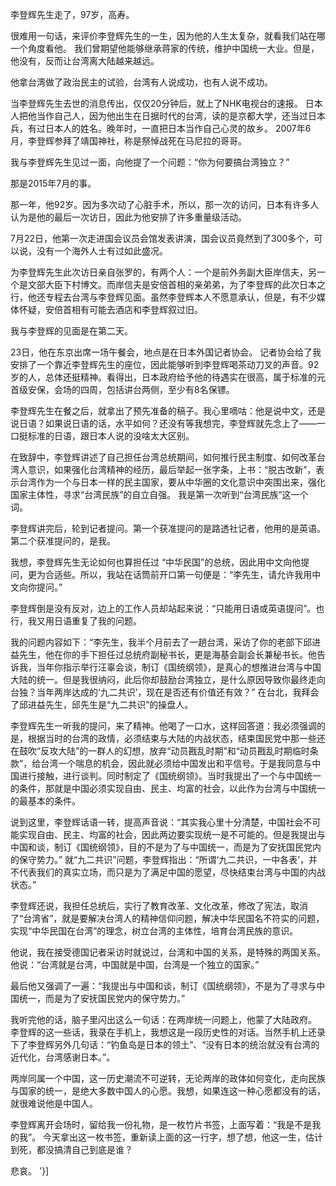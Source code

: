 李登辉先生走了，97岁，高寿。

很难用一句话，来评价李登辉先生的一生，因为他的人生太复杂，就看我们站在哪一个角度看他。 我们曾期望他能够继承蒋家的传统，维护中国统一大业。但是，他没有，反而让台湾离大陆越来越远。

他拿台湾做了政治民主的试验，台湾有人说成功，也有人说不成功。

当李登辉先生去世的消息传出，仅仅20分钟后，就上了NHK电视台的速报。 日本人把他当作自己人，因为他出生在日据时代的台湾，读的是京都大学，还当过日本兵，有过日本人的姓名。晚年时，一直把日本当作自己心灵的故乡。 2007年6月，李登辉参拜了靖国神社，称是祭悼战死在马尼拉的哥哥。

我与李登辉先生见过一面，向他提了一个问题：“你为何要搞台湾独立？”

那是2015年7月的事。

那一年，他92岁。因为多次动了心脏手术，所以，那一次的访问，日本有许多人认为是他的最后一次访日，因此为他安排了许多重量级活动。

7月22日，他第一次走进国会议员会馆发表讲演，国会议员竟然到了300多个，可以说，没有一个海外人士有过如此盛况。

为李登辉先生此次访日亲自张罗的，有两个人：一个是前外务副大臣岸信夫，另一个是文部大臣下村博文。而岸信夫是安倍首相的亲弟弟，为了李登辉的此次日本之行，他还专程去台湾与李登辉见面。虽然李登辉本人不愿意承认，但是，有不少媒体怀疑，安倍首相有可能去酒店和李登辉叙过旧。

我与李登辉的见面是在第二天。

23日，他在东京出席一场午餐会，地点是在日本外国记者协会。 记者协会给了我安排了一个靠近李登辉先生的座位，因此能够听到李登辉喝茶动刀叉的声音。92岁的人，总体还挺精神。看得出，日本政府给予他的待遇实在很高，属于标准的元首级安保，会场的四周，包括讲台两侧，至少有8名保镖。

李登辉先生在餐之后，就拿出了预先准备的稿子。我心里嘀咕：他是说中文，还是说日语？如果说日语的话，水平如何？还没有等我想完，李登辉就先念上了——一口挺标准的日语，跟日本人说的没啥太大区别。

在致辞中，李登辉讲述了自己担任台湾总统期间，如何推行民主制度、如何改革台湾人意识，如果强化台湾精神的经历，最后举起一张字条，上书：“脱古改新”，表示台湾作为一个与日本一样的民主国家，要从中华圈的文化意识中突围出来，强化国家主体性，寻求“台湾民族”的自立自强。 我是第一次听到“台湾民族”这一个词。

李登辉讲完后，轮到记者提问。第一个获准提问的是路透社记者，他用的是英语。第二个获准提问的，是我。

我想，李登辉先生无论如何也算担任过 “中华民国”的总统，因此用中文向他提问，更为合适些。所以，我站在话筒前开口第一句便是：“李先生，请允许我用中文向你提问。”

李登辉倒是没有反对，边上的工作人员却站起来说：“只能用日语或英语提问”。也行，我又用日语重复了我的问题。 

我的问题内容如下：“李先生，我半个月前去了一趟台湾，采访了你的老部下邱进益先生，他在你的手下担任过总统府副秘书长，更是海基会副会长兼秘书长。他告诉我，当年你指示举行汪辜会谈，制订《国统纲领》，是真心的想推进台湾与中国大陆的统一。但是我很纳闷，此后你却鼓励台湾独立，是什么原因导致你最终走向台独？当年两岸达成的‘九二共识’，现在是否还有价值还有效？” 在台北，我拜会了邱进益先生，邱先生是“九二共识”的操盘人。

李登辉先生一听我的提问，来了精神。他喝了一口水，这样回答道：我必须强调的是，根据当时的台湾的政情，必须结束与大陆的内战状态，结束国民党中那一些还在鼓吹“反攻大陆”的一群人的幻想，放弃“动员戡乱时期”和“动员戡乱时期临时条款”，给台湾一个喘息的机会，因此就必须给中国发出和平信号。于是我同意与中国进行接触，进行谈判。同时制定了《国统纲领》。当时我提出了一个与中国统一的条件，那就是中国必须实现自由、民主、均富的社会，以此作为台湾与中国统一的最基本的条件。

说到这里，李登辉话语一转，提高声音说：“其实我心里十分清楚，中国社会不可能实现自由、民主、均富的社会，因此两边要实现统一是不可能的。但是我提出与中国和谈，制订《国统纲领》，目的不是为了与中国统一，而是为了安抚国民党内的保守势力。” 就“九二共识”问题，李登辉指出：“所谓‘九二共识，一中各表’，并不代表我们的真实立场，而只是为了满足中国的愿望，尽快结束台湾与中国的内战状态。”

李登辉还说，我担任总统后，实行了教育改革、文化改革，修改了宪法，取消了“台湾省”，就是要解决台湾人的精神信仰问题，解决中华民国名不符实的问题，实现“中华民国在台湾”的理念，树立台湾的主体性，培育台湾民族的意识。

他说，我在接受德国记者采访时就说过，台湾和中国的关系，是特殊的两国关系。他说：“台湾就是台湾，中国就是中国，台湾是一个独立的国家。”

最后他又强调了一遍：“我提出与中国和谈，制订《国统纲领》，不是为了寻求与中国统一，而是为了安抚国民党内的保守势力。”

我听完他的话，脑子里闪出这么一句话：在两岸统一问题上，他蒙了大陆政府。 李登辉的这一些话，我录在手机上，我想这是一段历史性的对话。当然手机上还录下了李登辉另外几句话：“钓鱼岛是日本的领土”、“没有日本的统治就没有台湾的近代化，台湾感谢日本。”。

两岸同属一个中国，这一历史潮流不可逆转，无论两岸的政体如何变化，走向民族与国家的统一，是绝大多数中国人的心愿。我想，如果连这一种心愿都没有的话，就很难说他是中国人。

李登辉离开会场时，留给我一份礼物，是一枚竹片书签，上面写着：“我是不是我的我”。 今天拿出这一枚书签，重新读上面的这一行字，想了想，他这一生，估计到死，都没搞清自己到底是谁？

悲哀。 '}]